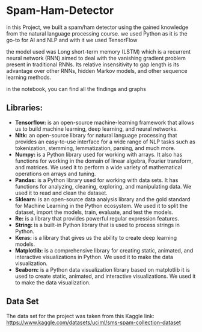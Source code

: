 # Spam-Ham-Detector
in this Project, we built a spam/ham detector using the gained knowledge from the natural language processing course.
we used Python as it is the go-to for AI and NLP and with it we used TensorFlow 

the model used was Long short-term memory (LSTM) which is a recurrent neural network (RNN)
aimed to deal with the vanishing gradient problem present in traditional RNNs. Its relative insensitivity
to gap length is its advantage over other RNNs, hidden Markov models, and other sequence learning methods.

in the notebook, you can find all the findings and graphs

## Libraries:
- **Tensorflow:** is an open-source machine-learning framework that allows us to build machine
learning, deep learning, and neural networks.
- **Nltk:** an open-source library for natural language processing that provides an easy-to-use
interface for a wide range of NLP tasks such as tokenization, stemming, lemmatization, parsing,
and much more.
- **Numpy:** is a Python library used for working with arrays. It also has functions for working in the
domain of linear algebra, Fourier transform, and matrices. We used it to perform a wide variety
of mathematical operations on arrays and tuning.
- **Pandas:** is a Python library used for working with data sets. It has functions for analyzing,
cleaning, exploring, and manipulating data. We used it to read and clean the dataset.
- **Sklearn:** is an open-source data analysis library and the gold standard for Machine Learning in
the Python ecosystem. We used it to split the dataset, import the models, train, evaluate, and test
the models.
- **Re:** is a library that provides powerful regular expression features.
- **String:** is a built-in Python library that is used to process strings in Python.
- **Keras:** is a library that gives us the ability to create deep learning models.
- **Matplotlib:** is a comprehensive library for creating static, animated, and interactive visualizations
in Python. We used it to make the data visualization.
- **Seaborn:** is a Python data visualization library based on matplotlib it is used to create static,
animated, and interactive visualizations. We used it to make the data visualization.

## Data Set
The data set for the project was taken from this Kaggle link: https://www.kaggle.com/datasets/uciml/sms-spam-collection-dataset

